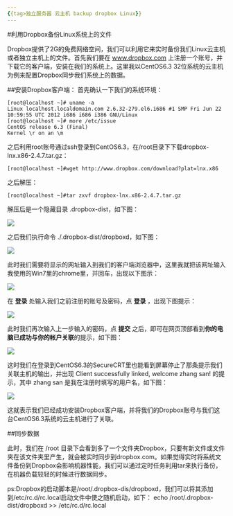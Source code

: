 ```yaml
---
{{tag>独立服务器 云主机 backup dropbox Linux}}
---
```

#利用Dropbox备份Linux系统上的文件

Dropbox提供了2G的免费网络空间，我们可以利用它来实时备份我们Linux云主机或者独立主机上的文件。首先我们要在 www.dropbox.com 上注册一个账号，并下载它的客户端，安装在我们的系统上。这里我以CentOS6.3 32位系统的云主机为例来配置Dropbox同步我们系统上的数据。

##安装Dropbox客户端：
首先确认一下我们的系统环境：

    [root@localhost ~]# uname -a 
    Linux localhost.localdomain.com 2.6.32-279.el6.i686 #1 SMP Fri Jun 22 10:59:55 UTC 2012 i686 i686 i386 GNU/Linux 
    [root@localhost ~]# more /etc/issue  
    CentOS release 6.3 (Final)  
    Kernel \r on an \m   

之后利用root账号通过ssh登录到CentOS6.3，在/root目录下下载dropbox-lnx.x86-2.4.7.tar.gz：
 
    [root@localhost ~]#wget http://www.dropbox.com/download?plat=lnx.x86 
    
之后解压： 

    [root@localhost ~]#tar zxvf dropbox-lnx.x86-2.4.7.tar.gz 
解压后是一个隐藏目录 .dropbox-dist，如下图： 

![](http://kb.51hosting.com/_media/kb/linux01.png) 

之后我们执行命令 ./.dropbox-dist/dropboxd，如下图： 

![](http://kb.51hosting.com/_media/kb/linux02.png) 

此时我们需要将显示的网址输入到我们的客户端浏览器中，这里我就把该网址输入我使用的Win7里的chrome里，并回车，出现以下图示： 

![](http://kb.51hosting.com/_media/kb/linux03.png) 

在 **登录** 处输入我们之前注册的账号及密码，点 **登录** ，出现下图提示： 

![](http://kb.51hosting.com/_media/kb/linux04.png) 

此时我们再次输入上一步输入的密码，点 **提交** 之后，即可在网页顶部看到**你的电脑已成功与你的帐户关联**的提示，如下图： 

![](http://kb.51hosting.com/_media/kb/linux05.png)

这时我们在登录到CentOS6.3的SecureCRT里也能看到屏幕停止了那条提示我们关联主机的输出，并出现 Client successfully linked,  welcome zhang san! 的提示，其中 zhang san 是我在注册时填写的用户名，如下图： 

![](http://kb.51hosting.com/_media/kb/linux06.png) 

这就表示我们已经成功安装Dropbox客户端，并将我们的Dropbox账号与我们这台CentOS6.3系统的云主机进行了关联。

##同步数据

此时，我们在 /root 目录下会看到多了一个文件夹Dropbox，只要有新文件或文件夹在该文件夹里产生，就会被实时同步到dropbox.com。如果觉得实时将系统文件备份到Dropbox会影响机器性能，我们可以通过定时任务利用tar来执行备份，在机器负载较轻的时候进行数据同步。

ps:Dropbox的启动脚本是/root/.dropbox-dis/dropboxd，我们可以将其添加到/etc/rc.d/rc.local启动文件中使之随机启动，如下：
echo /root/.dropbox-dist/dropboxd >> /etc/rc.d/rc.local
